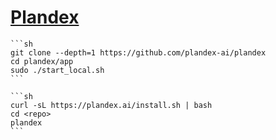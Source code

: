 # [Plandex](https://github.com/plandex-ai/plandex)

````{tab} ArchWSL
```sh
git clone --depth=1 https://github.com/plandex-ai/plandex
cd plandex/app
sudo ./start_local.sh
```

```sh
curl -sL https://plandex.ai/install.sh | bash
cd <repo>
plandex
```
````

[^1]: [Self-Hosting](https://docs.plandex.ai/hosting/self-hosting/local-mode-quickstart)
[^2]: [Install Plandex](https://docs.plandex.ai/install)